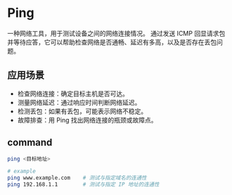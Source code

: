 # Ping

一种网络工具，用于测试设备之间的网络连接情况。
通过发送 ICMP 回显请求包并等待应答，它可以帮助检查网络是否通畅、延迟有多高，以及是否存在丢包问题。

## 应用场景

- 检查网络连接：确定目标主机是否可达。
- 测量网络延迟：通过响应时间判断网络延迟。
- 检测丢包：如果有丢包，可能表示网络不稳定。
- 故障排查：用 Ping 找出网络连接的瓶颈或故障点。

## command

```bash
ping <目标地址>

# example
ping www.example.com    # 测试与指定域名的连通性
ping 192.168.1.1        # 测试与指定 IP 地址的连通性
```
